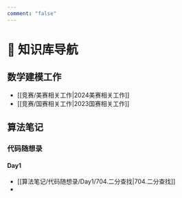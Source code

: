 ```yaml
---
comment: "false"
---
```

# 📒 知识库导航

## 数学建模工作

- [[竞赛/美赛相关工作|2024美赛相关工作]]
- [[竞赛/国赛相关工作|2023国赛相关工作]]

## 算法笔记
### 代码随想录
#### Day1
- [[算法笔记/代码随想录/Day1/704.二分查找|704.二分查找]]
- 